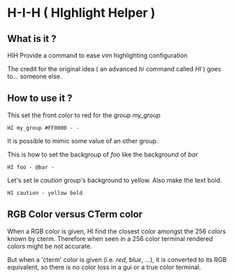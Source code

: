 H-I-H ( HIghlight Helper )
==========================

## What is it ?

HIH Provide a command to ease vim highlighting configuration

The credit for the original idea ( an advanced *hi* command called *HI* ) goes to... someone else.


## How to use it ?

This set the front color to red for the group *my_group*
```vim
HI my_group #FF0000 - -
```

It is possible to mimic some value of an other group.

This is how to set the backgroup of *foo* like the background of *bar*
```vim
HI foo - @bar -
```


Let's set le *caution* group's background to yellow. Also make the text bold.
```vim
HI caution - yellow bold
```


## RGB Color versus CTerm color

When a RGB color is given, HI find the closest color amongst the 256 colors known by cterm. Therefore when seen in a 256 color terminal rendered colors might be not accurate.

But when a 'cterm' color is given (i.e. *red*, *blue*, ...), it is converted to its RGB equivalent, so there is no color loss in a gui or a true color terminal.


